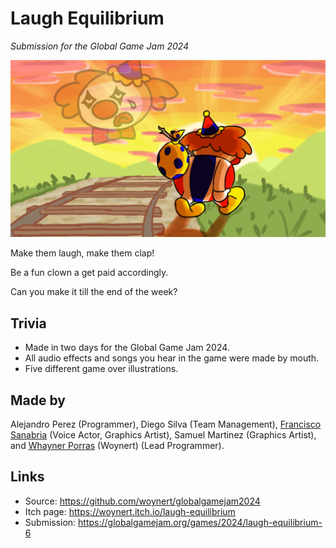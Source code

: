 # Laugh Equilibrium
*Submission for the Global Game Jam 2024*

![Portada](./resource_remote/Bad%20ending%20train%20tracks.png)

Make them laugh, make them clap!

Be a fun clown a get paid accordingly.

Can you make it till the end of the week?

## Trivia

- Made in two days for the Global Game Jam 2024.
- All audio effects and songs you hear in the game were made by mouth.
- Five different game over illustrations.

## Made by

Alejandro Perez (Programmer), Diego Silva (Team Management), [Francisco Sanabria](https://facsornic.newgrounds.com/) (Voice Actor, Graphics Artist), Samuel Martinez (Graphics Artist), and [Whayner Porras](https://github.com/Woynert) (Woynert) (Lead Programmer).

## Links

- Source: https://github.com/woynert/globalgamejam2024
- Itch page: https://woynert.itch.io/laugh-equilibrium
- Submission: https://globalgamejam.org/games/2024/laugh-equilibrium-6
